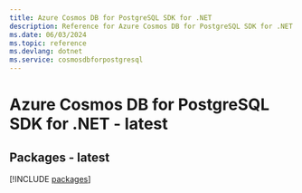 ```yaml
---
title: Azure Cosmos DB for PostgreSQL SDK for .NET
description: Reference for Azure Cosmos DB for PostgreSQL SDK for .NET
ms.date: 06/03/2024
ms.topic: reference
ms.devlang: dotnet
ms.service: cosmosdbforpostgresql
---
```

# Azure Cosmos DB for PostgreSQL SDK for .NET - latest
## Packages - latest
[!INCLUDE [packages](cosmos-db-for-postgresql-index.md)]